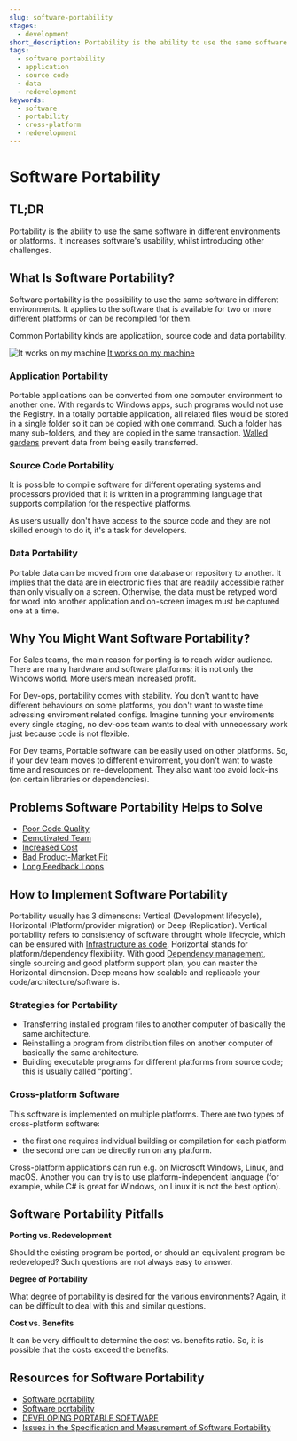 ```yaml
---
slug: software-portability
stages:
  - development
short_description: Portability is the ability to use the same software in different environments or platforms. It increases software's usability, whilst introducing other challenges.
tags:
  - software portability
  - application
  - source code
  - data
  - redevelopment
keywords:
  - software
  - portability
  - cross-platform
  - redevelopment
---
```


# Software Portability

## TL;DR

Portability is the ability to use the same software in different environments or platforms. It increases software's usability, whilst introducing other challenges.

## What Is Software Portability?

Software portability is the possibility to use the same software in different environments. It applies to the software that is available for two or more different platforms or can be recompiled for them. 

Common Portability kinds are applicatiion, source code and data portability.

![It works on my machine](/folder/it_works.jpg)
[It works on my machine](https://www.architect.io/blog/the-importance-of-portability)

### Application Portability

Portable applications can be converted from one computer environment to another one.  With regards to Windows apps, such programs would not use the Registry. In a totally portable application, all related files would be stored in a single folder so it can be copied with one command. Such a folder has many sub-folders, and they are copied in the same transaction. [Walled gardens](https://www.pcmag.com/encyclopedia/term/walled-garden) prevent data from being easily transferred. 

###  Source Code Portability

It is possible to compile software for different operating systems and processors provided that it is written in a programming language that supports compilation for the respective platforms. 

As users usually don't have access to the source code and they are not skilled enough to do it, it's a task for developers.

### Data Portability 

Portable data can be moved from one database or repository to another. It implies that the data are in electronic files that are readily accessible rather than only visually on a screen. Otherwise, the data must be retyped word for word into another application and on-screen images must be captured one at a time. 

## Why You Might Want Software Portability?

For Sales teams, the main reason for porting is to reach wider audience. There are many hardware and software platforms; it is not only the Windows world. More users mean increased profit. 

For Dev-ops, portability comes with stability. You don't want to have different behaviours on some platforms, you don't want to waste time adressing enviroment related configs. Imagine tunning your enviroments every single staging, no dev-ops team wants to deal with unnecessary work just because code is not flexible. 

For Dev teams, Portable software can be easily used on other platforms. So, if your dev team moves to different enviroment, you don't want to waste time and resources on re-development. They also want too avoid lock-ins (on certain libraries or dependencies).

## Problems Software Portability Helps to Solve

- [Poor Code Quality](problems/poor-code-quality)
- [Demotivated Team](/problems/demotivated-team)
- [Increased Cost](/problems/increased-cost)
- [Bad Product-Market Fit](/problems/bad-product-market-fit)
- [Long Feedback Loops](/problems/long-feedback-loops)

## How to Implement Software Portability

Portability usually has 3 dimensons: Vertical (Development lifecycle), Horizontal (Platform/provider migration) or Deep (Replication). Vertical portability refers to consistency of software throught whole lifecycle, which can be ensured with [Infrastructure as code](/practices/infrastructure-as-code). Horizontal stands for platform/dependency flexibility. With good [Dependency management](/practices/updating-the-dependencies), single sourcing and good platform support plan, you can master the Horizontal dimension. Deep means how scalable and replicable your code/architecture/software is.

### Strategies for Portability

-   Transferring installed program files to another computer of basically the same architecture.
-   Reinstalling a program from distribution files on another computer of basically the same architecture.
-   Building executable programs for different platforms from source code; this is usually called “porting”. 

### Cross-platform Software 

This software is implemented on multiple platforms. There are two types of cross-platform software:
- the first one requires individual building or compilation for each platform
- the second one can be directly run on any platform.

Cross-platform applications can run e.g. on Microsoft Windows, Linux, and macOS. Another you can try is to use platform-independent language (for example, while C# is great for Windows, on Linux it is not the best option).

## Software Portability Pitfalls

**Porting vs. Redevelopment**

Should the existing program be ported, or should an equivalent program be redeveloped? Such questions are not always easy to answer. 

**Degree of Portability** 

What degree of portability is desired for the various environments? Again, it can be difficult to deal with this and similar questions. 

**Cost vs. Benefits**

It can be very difficult to determine the cost vs. benefits ratio. So, it is possible that the costs exceed the benefits.

## Resources for Software Portability 

- [Software portability](https://en.wikipedia.org/wiki/Software_portability)
- [Software portability](https://www.pcmag.com/encyclopedia/term/software-portability)
- [DEVELOPING PORTABLE SOFTWARE](https://link.springer.com/content/pdf/10.1007%2F1-4020-8159-6_3.pdf)
- [Issues in the Specification and Measurement of Software Portability](https://citeseerx.ist.psu.edu/viewdoc/download?doi=10.1.1.97.6878&rep=rep1&type=pdf)

